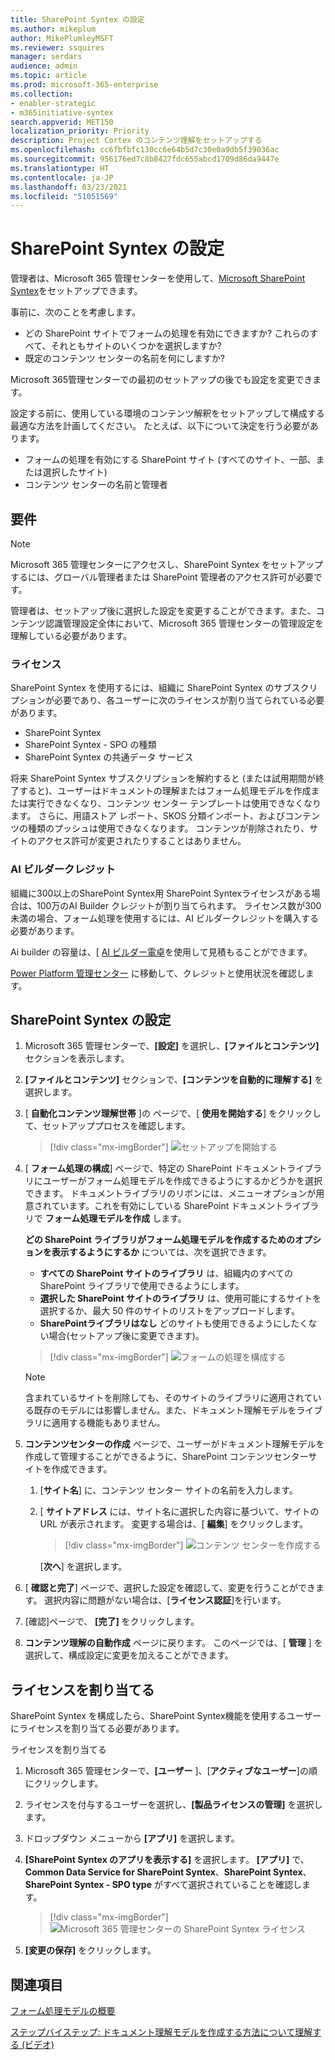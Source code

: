 ```yaml
---
title: SharePoint Syntex の設定
ms.author: mikeplum
author: MikePlumleyMSFT
ms.reviewer: ssquires
manager: serdars
audience: admin
ms.topic: article
ms.prod: microsoft-365-enterprise
ms.collection:
- enabler-strategic
- m365initiative-syntex
search.appverid: MET150
localization_priority: Priority
description: Project Cortex のコンテンツ理解をセットアップする
ms.openlocfilehash: cc6fbfbfc130cc6e64b5d7c30e0a9db5f39036ac
ms.sourcegitcommit: 956176ed7c8b8427fdc655abcd1709d86da9447e
ms.translationtype: HT
ms.contentlocale: ja-JP
ms.lasthandoff: 03/23/2021
ms.locfileid: "51051569"
---
```

# <a name="set-up-sharepoint-syntex"></a>SharePoint Syntex の設定

管理者は、Microsoft 365 管理センターを使用して、[Microsoft SharePoint Syntex](index.md)をセットアップできます。 

事前に、次のことを考慮します。

- どの SharePoint サイトでフォームの処理を有効にできますか? これらのすべて、それともサイトのいくつかを選択しますか?
- 既定のコンテンツ センターの名前を何にしますか?

Microsoft 365管理センターでの最初のセットアップの後でも設定を変更できます。

設定する前に、使用している環境のコンテンツ解釈をセットアップして構成する最適な方法を計画してください。 たとえば、以下について決定を行う必要があります。

- フォームの処理を有効にする SharePoint サイト (すべてのサイト、一部、または選択したサイト)
- コンテンツ センターの名前と管理者

## <a name="requirements"></a>要件 

> [!NOTE]
> Microsoft 365 管理センターにアクセスし、SharePoint Syntex をセットアップするには、グローバル管理者または SharePoint 管理者のアクセス許可が必要です。

管理者は、セットアップ後に選択した設定を変更することができます。また、コンテンツ認識管理設定全体において、Microsoft 365 管理センターの管理設定を理解している必要があります。

### <a name="licensing"></a>ライセンス

SharePoint Syntex を使用するには、組織に SharePoint Syntex のサブスクリプションが必要であり、各ユーザーに次のライセンスが割り当てられている必要があります。

- SharePoint Syntex
- SharePoint Syntex - SPO の種類
- SharePoint Syntex の共通データ サービス

将来 SharePoint Syntex サブスクリプションを解約すると (または試用期間が終了すると)、ユーザーはドキュメントの理解またはフォーム処理モデルを作成または実行できなくなり、コンテンツ センター テンプレートは使用できなくなります。 さらに、用語ストア レポート、SKOS 分類インポート、およびコンテンツの種類のプッシュは使用できなくなります。 コンテンツが削除されたり、サイトのアクセス許可が変更されたりすることはありません。

### <a name="ai-builder-credits"></a>AI ビルダークレジット

組織に300以上のSharePoint Syntex用 SharePoint Syntexライセンスがある場合は、100万のAI Builder クレジットが割り当てられます。 ライセンス数が300未満の場合、フォーム処理を使用するには、AI ビルダークレジットを購入する必要があります。

Ai builder の容量は、[ [AI ビルダー電卓](https://powerapps.microsoft.com/ai-builder-calculator)を使用して見積もることができます。

[Power Platform 管理センター](https://admin.powerplatform.microsoft.com/resources/capacity) に移動して、クレジットと使用状況を確認します。

## <a name="to-set-up-sharepoint-syntex"></a>SharePoint Syntex の設定

1. Microsoft 365 管理センターで、**[設定]** を選択し、**[ファイルとコンテンツ]** セクションを表示します。

2. **[ファイルとコンテンツ]** セクションで、**[コンテンツを自動的に理解する]** を選択します。<br/>

3. [ **自動化コンテンツ理解世帯** ]の ページで、[ **使用を開始する**] をクリックして、セットアッププロセスを確認します。<br/>

    > [!div class="mx-imgBorder"]
    > ![セットアップを開始する](../media/content-understanding/admin-content-understanding-get-started.png)</br>

4. [ **フォーム処理の構成**] ページで、特定の SharePoint ドキュメントライブラリにユーザーがフォーム処理モデルを作成できるようにするかどうかを選択できます。 ドキュメントライブラリのリボンには、メニューオプションが用意されています。これを有効にしている SharePoint ドキュメントライブラリで  **フォーム処理モデルを作成** します。
 
     **どの SharePoint ライブラリがフォーム処理モデルを作成するためのオプションを表示するようにするか** については、次を選択できます。</br>
      - **すべての SharePoint サイトのライブラリ** は、組織内のすべての SharePoint ライブラリで使用できるようにします。</br>
      - **選択した SharePoint サイトのライブラリ** は、使用可能にするサイトを選択するか、最大 50 件のサイトのリストをアップロードします。</br>
      - **SharePointライブラリはなし** どのサイトも使用できるようにしたくない場合(セットアップ後に変更できます)。

   > [!div class="mx-imgBorder"]
   > ![フォームの処理を構成する](../media/content-understanding/admin-configforms.png)

   > [!Note]
   > 含まれているサイトを削除しても、そのサイトのライブラリに適用されている既存のモデルには影響しません。また、ドキュメント理解モデルをライブラリに適用する機能もありません。 
    
5. **コンテンツセンターの作成** ページで、ユーザーがドキュメント理解モデルを作成して管理することができるように、SharePoint コンテンツセンターサイトを作成できます。

    1. [**サイト名**] に、コンテンツ センター サイトの名前を入力します。
    
    1. [ **サイトアドレス** には、サイト名に選択した内容に基づいて、サイトの URL が表示されます。 変更する場合は、[ **編集**] をクリックします。

       > [!div class="mx-imgBorder"]
       > ![コンテンツ センターを作成する](../media/content-understanding/admin-cu-create-cc.png)</br>

       [**次へ**] を選択します。

6. [ **確認と完了**] ページで、選択した設定を確認して、変更を行うことができます。 選択内容に問題がない場合は、[**ライセンス認証**]を行います。

7. [確認]ページで、 **[完了]** をクリックします。

8. **コンテンツ理解の自動作成** ページに戻ります。 このページでは、[ **管理** ] を選択して、構成設定に変更を加えることができます。 

## <a name="assign-licenses"></a>ライセンスを割り当てる

SharePoint Syntex を構成したら、SharePoint Syntex機能を使用するユーザーにライセンスを割り当てる必要があります。

ライセンスを割り当てる

1. Microsoft 365 管理センターで、**[ユーザー** ]、[**アクティブなユーザー**]の順にクリックします。

2. ライセンスを付与するユーザーを選択し、**[製品ライセンスの管理]** を選択します。

3. ドロップダウン メニューから **[アプリ]** を選択します。

4. **[SharePoint Syntex のアプリを表示する]** を選択します。 **[アプリ]** で、**Common Data Service for SharePoint Syntex**、**SharePoint Syntex**、**SharePoint Syntex - SPO type** がすべて選択されていることを確認します。

    > [!div class="mx-imgBorder"]
    > ![Microsoft 365 管理センターの SharePoint Syntex ライセンス](../media/content-understanding/sharepoint-syntex-licenses.png)

5. **[変更の保存]** をクリックします。

## <a name="see-also"></a>関連項目

[フォーム処理モデルの概要](/ai-builder/form-processing-model-overview)

[ステップバイステップ: ドキュメント理解モデルを作成する方法について理解する (ビデオ)](https://www.youtube.com/watch?v=DymSHObD-bg)
